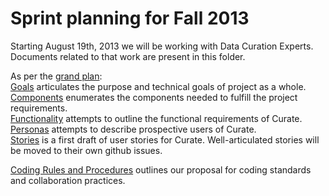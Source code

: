 # Sprint planning for Fall 2013

Starting August 19th, 2013 we will be working with Data Curation Experts.
Documents related to that work are present in this folder.

As per the [grand plan][1]:  
[Goals][2] articulates the purpose and technical goals of project as a whole.  
[Components][3] enumerates the components needed to fulfill the project requirements.  
[Functionality][4] attempts to outline the functional requirements of Curate.  
[Personas][5] attempts to describe prospective users of Curate.  
[Stories][6] is a first draft of user stories for Curate.
Well-articulated stories will be moved to their own github issues.

[Coding Rules and Procedures][7] outlines our proposal for coding standards and collaboration practices.

[1]: https://github.com/ndlib/planning#the-process
[2]: https://github.com/ndlib/planning/blob/master/Curate/Goals.md
[3]: https://github.com/ndlib/planning/blob/master/Curate/Components.md
[4]: https://github.com/ndlib/planning/blob/master/Curate/Functionality.md
[5]: https://github.com/ndlib/planning/blob/master/Curate/Personas.md
[6]: https://github.com/ndlib/planning/blob/master/Curate/Stories.md
[7]: https://github.com/ndlib/planning/blob/master/Curate/Coding_Rules_and_Procedures.md
